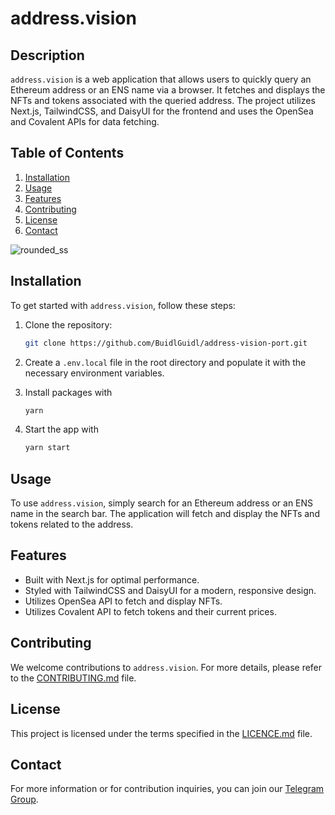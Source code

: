 
# address.vision

## Description

`address.vision` is a web application that allows users to quickly query an Ethereum address or an ENS name via a browser. It fetches and displays the NFTs and tokens associated with the queried address. The project utilizes Next.js, TailwindCSS, and DaisyUI for the frontend and uses the OpenSea and Covalent APIs for data fetching.

## Table of Contents

1. [Installation](#installation)
2. [Usage](#usage)
3. [Features](#features)
4. [Contributing](#contributing)
5. [License](#license)
6. [Contact](#contact)

![rounded_ss](https://github.com/BuidlGuidl/address-vision-port/assets/108868128/a9c5eb4a-9cd4-4f06-adba-55aa7ebe4e9a)


## Installation

To get started with `address.vision`, follow these steps:

1. Clone the repository:
    ```bash
    git clone https://github.com/BuidlGuidl/address-vision-port.git
    ```
   
2. Create a `.env.local` file in the root directory and populate it with the necessary environment variables.

3. Install packages with 
    ```bash
    yarn
    ```

4. Start the app with
    ```bash
    yarn start
    ```

## Usage

To use `address.vision`, simply search for an Ethereum address or an ENS name in the search bar. The application will fetch and display the NFTs and tokens related to the address.

## Features

- Built with Next.js for optimal performance.
- Styled with TailwindCSS and DaisyUI for a modern, responsive design.
- Utilizes OpenSea API to fetch and display NFTs.
- Utilizes Covalent API to fetch tokens and their current prices.

## Contributing

We welcome contributions to `address.vision`. For more details, please refer to the [CONTRIBUTING.md](CONTRIBUTING.md) file.

## License

This project is licensed under the terms specified in the [LICENCE.md](LICENCE.md) file.

## Contact

For more information or for contribution inquiries, you can join our [Telegram Group](https://t.me/joinchat/KByvmRe5wkR-8F_zz6AjpA).
